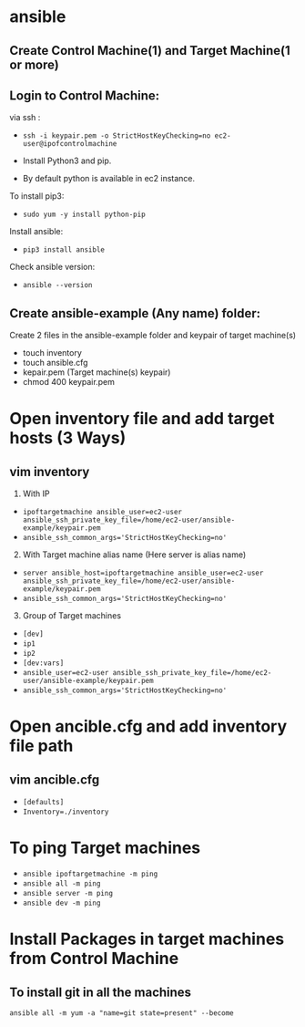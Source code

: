 # ansible
## Create Control Machine(1) and Target Machine(1 or more)

## Login to Control Machine:
via ssh :
* `ssh -i keypair.pem -o StrictHostKeyChecking=no ec2-user@ipofcontrolmachine`

* Install Python3 and pip.
* By default python is available in ec2 instance.

To install pip3:
* `sudo yum -y install python-pip`

Install ansible:
* `pip3 install ansible`

Check ansible version:
* `ansible --version`

## Create ansible-example (Any name) folder:
Create 2 files in the ansible-example folder and keypair of target machine(s)
* touch inventory
* touch ansible.cfg
* kepair.pem (Target machine(s) keypair)
* chmod 400 keypair.pem


# Open inventory file and add target hosts (3 Ways)
## vim inventory
 1) With IP
  * `ipoftargetmachine ansible_user=ec2-user ansible_ssh_private_key_file=/home/ec2-user/ansible-example/keypair.pem`
  * `ansible_ssh_common_args='StrictHostKeyChecking=no'`
    
2) With Target machine alias name (Here server is alias name)
* `server ansible_host=ipoftargetmachine ansible_user=ec2-user ansible_ssh_private_key_file=/home/ec2-user/ansible-example/keypair.pem`
* `ansible_ssh_common_args='StrictHostKeyChecking=no'`

3) Group of Target machines
* `[dev]`
* `ip1`
* `ip2`
* `[dev:vars]`
* `ansible_user=ec2-user ansible_ssh_private_key_file=/home/ec2-user/ansible-example/keypair.pem`
* `ansible_ssh_common_args='StrictHostKeyChecking=no'`


# Open ancible.cfg and add inventory file path
## vim ancible.cfg

* `[defaults]`
* `Inventory=./inventory`

# To ping Target machines

* `ansible ipoftargetmachine -m ping`
* `ansible all -m ping`
* `ansible server -m ping`
* `ansible dev -m ping`


# Install Packages in target machines from Control Machine 
## To install git in all the machines

`ansible all -m yum -a "name=git state=present" --become`







